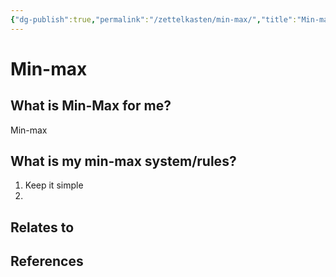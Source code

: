```yaml
---
{"dg-publish":true,"permalink":"/zettelkasten/min-max/","title":"Min-max","tags":["status/todo","core/productivity"],"noteIcon":"","created":"2023-10-25T10:25:46.620+01:00"}
---
```



# Min-max

## What is Min-Max for me?
Min-max

## What is my min-max system/rules?
1. Keep it simple
2. 


## Relates to
## References

